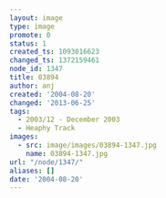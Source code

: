 ```yaml
---
layout: image
type: image
promote: 0
status: 1
created_ts: 1093016623
changed_ts: 1372159461
node_id: 1347
title: 03894
author: anj
created: '2004-08-20'
changed: '2013-06-25'
tags:
  - 2003/12 - December 2003
  - Heaphy Track
images:
  - src: image/images/03894-1347.jpg
    name: 03894-1347.jpg
url: "/node/1347/"
aliases: []
date: '2004-08-20'
---
```


